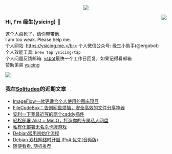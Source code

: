 <p align="center">
    <img align="center" src="https://github-profile-trophy.vercel.app/?username=ysicing&title=Star,Follower,Commit,Issue" style="max-width:100%;">
</p>

<img align="right" src="https://github-readme-stats.vercel.app/api?username=ysicing&show_icons=true&icon_color=805AD5&text_color=718096&bg_color=ffffff&hide_title=true" />


### Hi, I'm 缘生(ysicing) 👋

<!--
**ysicing/ysicing** is a ✨ _special_ ✨ repository because its `README.md` (this file) appears on your GitHub profile.

Here are some ideas to get you started:

- 🔭 I’m currently working on ...
- 🌱 I’m currently learning ...
- 👯 I’m looking to collaborate on ...
- 🤔 I’m looking for help with ...
- 💬 Ask me about ...
- 📫 How to reach me: ...
- 😄 Pronouns: ...
- ⚡ Fun fact: ...
- 🌈 I'm currently working on ... 😎
- 🐳 I’m currently learning go\k8s source code. 😅
- 🤔 I'm thinking about how to make more more money 😁.
- 💬 Ask me about `lao biao`
- 📫 How to reach me: mail [i@ysicing.me](mailto:i@ysicing.me) or blog [ysicing.me](https://ysicing.me) 
- sponsor: [ysicing](https://afdian.net/@ysicing)

-->

这个人菜死了，请你带带他.</br>
I am too weak. Please help me.</br>
个人网站: https://ysicing.me.</br>
个人微信公众号: 缘生小助手(@ergobot)</br>
个人效能工具: `brew tap ysicing/tap`</br>
个人问题反馈邮箱:  [ysbot](mailto:ysbot@12306.work)最快一个工作日回复，如果记得看邮箱</br>
赞助弟弟 [ysicing](https://sponsor.ysicing.net/)

![](https://komarev.com/ghpvc/?username=ysicing&color=green)

<!--events start -->

### 我在[Solitudes](https://ysicing.me)的近期文章

*  [ImageFlow一款更适合个人使用的图床项目](https://blog.ysicing.net/tools/imageflow/v1)
*  [FileCodeBox：告别网盘烦恼，安全高效的文件分享神器](https://blog.ysicing.net/tools/filecodebox/v1)
*  [安利一下我最近写的两个caddy插件](https://blog.ysicing.net/caddy-plugin/v1)
*  [轻松部署 Alist + MinIO，打造你的专属私人网盘](https://blog.ysicing.net/alist-minio/v1)
*  [私有化部署无名杀卡牌游戏](https://blog.ysicing.net/noname/v1)
*  [Debian常用初始化流程](https://blog.ysicing.net/debian/init/v1)
*  [Debian 双栈网络时开启 IPv4 优先(音频版)](https://blog.ysicing.net/debian/ipv4-precedence/v1)
*  [随便看看, 随机推荐](https://ysicing.me/random/)


<!--events end -->
